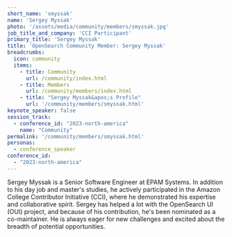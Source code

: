 ```yaml
---
short_name: 'smyssak'
name: 'Sergey Myssak'
photo: '/assets/media/community/members/smyssak.jpg'
job_title_and_company: 'CCI Participant'
primary_title: 'Sergey Myssak'
title: 'OpenSearch Community Member: Sergey Myssak'
breadcrumbs:
  icon: community
  items:
    - title: Community
      url: /community/index.html
    - title: Members
      url: /community/members/index.html
    - title: "Sergey Myssak&apos;s Profile"
      url: '/community/members/smyssak.html'
keynote_speaker: false
session_track: 
  - conference_id: "2023-north-america"
    name: "Community"
permalink: '/community/members/smyssak.html'
personas:
  - conference_speaker
conference_id:
  - "2023-north-america"
---
```

Sergey Myssak is a Senior Software Engineer at EPAM Systems. In addition to his day job and master's studies, he actively participated in the Amazon College Contributor Initiative (CCI), where he demonstrated his expertise and collaborative spirit. Sergey has helped a lot with the OpenSearch UI (OUI) project, and because of his contribution, he's been nominated as a co-maintainer. He is always eager for new challenges and excited about the breadth of potential opportunities.


